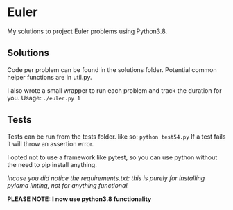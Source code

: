 # Euler

My solutions to project Euler problems using Python3.8.

## Solutions

Code per problem can be found in the solutions folder.
Potential common helper functions are in util.py.

I also wrote a small wrapper to run each problem and track the duration for you.
Usage: ```./euler.py 1```

## Tests

Tests can be run from the tests folder. like so: ```python test54.py```
If a test fails it will throw an assertion error.

I opted not to use a framework like pytest, so you can use python without the need to pip install anything.

_Incase you did notice the requirements.txt: this is purely for installing pylama linting, not for anything functional._

**PLEASE NOTE: I now use python3.8 functionality**
